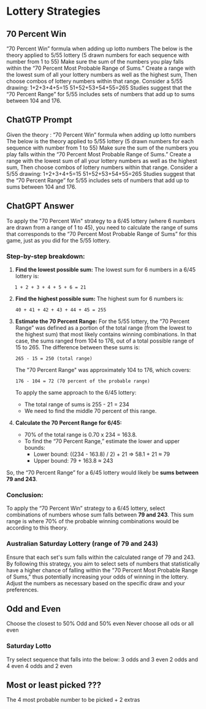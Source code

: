 

# Lottery Strategies

## 70 Percent Win

“70 Percent Win” formula when adding up lotto numbers
The below is the theory applied to 5/55 lottery (5 drawn numbers for each sequence with number from 1 to 55)
Make sure the sum of the numbers you play falls within the “70 Percent Most Probable Range of Sums.” 
Create a range with the lowest sum of all your lottery numbers as well as the highest sum, 
Then choose combos of lottery numbers within that range. 
Consider a 5/55 drawing:
1+2+3+4+5=15
51+52+53+54+55=265
Studies suggest that the “70 Percent Range” for 5/55 includes sets of numbers that add up to sums between 104 and 176.

## ChatGTP Prompt
Given the theory : “70 Percent Win” formula when adding up lotto numbers 
The below is the theory applied to 5/55 lottery (5 drawn numbers for each sequence with number from 1 to 55)
Make sure the sum of the numbers you play falls within the “70 Percent Most Probable Range of Sums.” 
Create a range with the lowest sum of all your lottery numbers as well as the highest sum, 
Then choose combos of lottery numbers within that range. 
Consider a 5/55 drawing:
1+2+3+4+5=15
51+52+53+54+55=265
Studies suggest that the “70 Percent Range” for 5/55 includes sets of numbers that add up to sums between 104 and 176.

## ChatGPT Answer
To apply the "70 Percent Win" strategy to a 6/45 lottery (where 6 numbers are drawn from a range of 1 to 45), you need to calculate the range of sums that corresponds to the “70 Percent Most Probable Range of Sums” for this game, just as you did for the 5/55 lottery.

### Step-by-step breakdown:

1. **Find the lowest possible sum:**
   The lowest sum for 6 numbers in a 6/45 lottery is:
```console
   1 + 2 + 3 + 4 + 5 + 6 = 21
```

2. **Find the highest possible sum:**
   The highest sum for 6 numbers is:
   ```console
   40 + 41 + 42 + 43 + 44 + 45 = 255
   ```

3. **Estimate the 70 Percent Range:**
   For the 5/55 lottery, the “70 Percent Range” was defined as a portion of the total range (from the lowest to the highest sum) that most likely contains winning combinations. In that case, the sums ranged from 104 to 176, out of a total possible range of 15 to 265. The difference between these sums is:
   ```console
   265 - 15 = 250 (total range)
   ```
   The "70 Percent Range" was approximately 104 to 176, which covers:
   ```console
   176 - 104 = 72 (70 percent of the probable range)
   ```

   To apply the same approach to the 6/45 lottery:
   - The total range of sums is 255 - 21 = 234
   - We need to find the middle 70 percent of this range.

4. **Calculate the 70 Percent Range for 6/45:**
   - 70% of the total range is 0.70 x 234 = 163.8.
   - To find the “70 Percent Range,” estimate the lower and upper bounds:
     - Lower bound: ((234 - 163.8) / 2) + 21 => 58.1 + 21 &#8776; 79
     - Upper bound: 79 + 163.8 &#8776; 243

So, the “70 Percent Range” for a 6/45 lottery would likely be **sums between 79 and 243**.

### Conclusion:
To apply the “70 Percent Win” strategy to a 6/45 lottery, select combinations of numbers whose sum falls between **79 and 243**. This sum range is where 70% of the probable winning combinations would be according to this theory.


### Australian Saturday Lottery (range of 79 and 243)
Ensure that each set's sum falls within the calculated range of 79 and 243.
By following this strategy, you aim to select sets of numbers that statistically have a higher chance of falling within the "70 Percent Most Probable Range of Sums," thus potentially increasing your odds of winning in the lottery. Adjust the numbers as necessary based on the specific draw and your preferences.


## Odd and Even
Choose the closest to 50% Odd and 50% even
Never choose all ods or all even

### Saturday Lotto
Try select sequence that falls into the below:
3 odds and 3 even
2 odds and 4 even
4 odds and 2 even


## Most or least picked ???
The 4 most probable number to be picked + 2 extras



